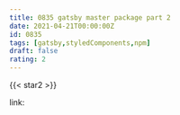 ```yaml
---
title: 0835 gatsby master package part 2
date: 2021-04-21T00:00:00Z
id: 0835
tags: [gatsby,styledComponents,npm]
draft: false
rating: 2
---
```

{{< star2 >}}

link: []()



